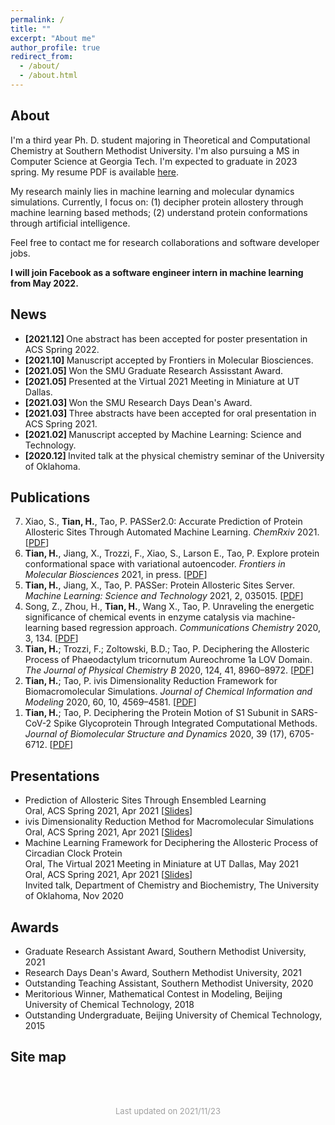 ```yaml
---
permalink: /
title: ""
excerpt: "About me"
author_profile: true
redirect_from: 
  - /about/
  - /about.html
---
```


About
------
I'm a third year Ph. D. student majoring in Theoretical and Computational Chemistry at Southern Methodist University. I'm also pursuing a MS in Computer Science at Georgia Tech. I'm expected to graduate in 2023 spring. My resume PDF is available <a href= "https://nbviewer.org/github/htian97/htian97.github.io/blob/master/files/resume.pdf">here</a>.

My research mainly lies in machine learning and molecular dynamics simulations. Currently, I focus on: (1) decipher protein allostery through machine learning based methods; (2) understand protein conformations through artificial intelligence.

Feel free to contact me for research collaborations and software developer jobs.

**I will join Facebook as a software engineer intern in machine learning from May 2022.**


News
------

<ul>
  <li> <b> [2021.12] </b> One abstract has been accepted for poster presentation in ACS Spring 2022.</li>
  <li> <b> [2021.10] </b> Manuscript accepted by Frontiers in Molecular Biosciences.</li>
  <li> <b> [2021.05] </b> Won the SMU Graduate Research Assisstant Award.</li>
  <li> <b> [2021.05] </b> Presented at the Virtual 2021 Meeting in Miniature at UT Dallas.</li>
  <li> <b> [2021.03] </b> Won the SMU Research Days Dean's Award. </li>
  <li> <b> [2021.03] </b> Three abstracts have been accepted for oral presentation in ACS Spring 2021.</li>
  <li> <b> [2021.02] </b> Manuscript accepted by Machine Learning: Science and Technology.</li>
  <li> <b> [2020.12] </b> Invited talk at the physical chemistry seminar of the University of Oklahoma.</li>
</ul>


Publications
------
<ol reversed>
  <li>Xiao, S., <strong>Tian, H.</strong>, Tao, P. PASSer2.0: Accurate Prediction of Protein Allosteric Sites Through Automated Machine Learning. <i>ChemRxiv</i> 2021. [<a href= "https://chemrxiv.org/engage/chemrxiv/article-details/616443ee2aca535ac45ff9b2">PDF</a>] </li>
  <li><b>Tian, H.</b>, Jiang, X., Trozzi, F., Xiao, S., Larson E., Tao, P. Explore protein conformational space with variational autoencoder. <i>Frontiers in Molecular Biosciences</i> 2021, in press. [<a href= "https://www.frontiersin.org/articles/10.3389/fmolb.2021.781635">PDF</a>] </li>
  <li><b>Tian, H.</b>, Jiang, X., Tao, P. PASSer: Protein Allosteric Sites Server. <i>Machine Learning: Science and Technology</i> 2021, 2, 035015. [<a href= "https://iopscience.iop.org/article/10.1088/2632-2153/abe6d6">PDF</a>] </li>
  <li>Song, Z., Zhou, H., <b>Tian, H.</b>, Wang X., Tao, P. Unraveling the energetic significance of chemical events in enzyme catalysis via machine-learning based regression approach. <i>Communications Chemistry</i> 2020, 3, 134. [<a href= "https://www.nature.com/articles/s42004-020-00379-w">PDF</a>] </li>
  <li><b>Tian, H.</b>; Trozzi, F.; Zoltowski, B.D.; Tao, P. Deciphering the Allosteric Process of Phaeodactylum tricornutum Aureochrome 1a LOV Domain. <i>The Journal of Physical Chemistry B</i> 2020, 124, 41, 8960–8972. [<a href= "https://pubs.acs.org/doi/10.1021/acs.jpcb.0c05842">PDF</a>] </li>
  <li><b>Tian, H.</b>; Tao, P. ivis Dimensionality Reduction Framework for Biomacromolecular Simulations. <i>Journal of Chemical Information and Modeling</i> 2020, 60, 10, 4569–4581. [<a href= "https://pubs.acs.org/doi/10.1021/acs.jcim.0c00485">PDF</a>] </li>
  <li><b>Tian, H.</b>; Tao, P. Deciphering the Protein Motion of S1 Subunit in SARS-CoV-2 Spike Glycoprotein Through Integrated Computational Methods. <i>Journal of Biomolecular Structure and Dynamics</i> 2020, 39 (17), 6705-6712. [<a href= "https://www.tandfonline.com/doi/full/10.1080/07391102.2020.1802338">PDF</a>] </li>
</ol>


Presentations
------
<ul>
  <li> 
    Prediction of Allosteric Sites Through Ensembled Learning <br/>
    Oral, ACS Spring 2021, Apr 2021
    [<a href= "http://htian1997.github.io/files/passer.pdf">Slides</a>]
  </li>
  <li>
    ivis Dimensionality Reduction Method for Macromolecular Simulations <br/>
    Oral, ACS Spring 2021, Apr 2021 
    [<a href= "http://htian1997.github.io/files/ivis.pdf">Slides</a>]<br/>
  </li>
  <li>
    Machine Learning Framework for Deciphering the Allosteric Process of Circadian Clock Protein <br/>
    Oral, The Virtual 2021 Meeting in Miniature at UT Dallas, May 2021<br>
    Oral, ACS Spring 2021, Apr 2021 
    [<a href= "http://htian1997.github.io/files/ptau1a.pdf">Slides</a>]<br/>
    Invited talk, Department of Chemistry and Biochemistry, The University of Oklahoma, Nov 2020
  </li>
</ul>


Awards
------
<ul>
  <li>Graduate Research Assistant Award, Southern Methodist University, 2021</li>
  <li>Research Days Dean's Award, Southern Methodist University, 2021</li>
  <li>Outstanding Teaching Assistant, Southern Methodist University, 2020</li>
  <li>Meritorious Winner, Mathematical Contest in Modeling, Beijing University of Chemical Technology, 2018</li>
  <li>Outstanding Undergraduate, Beijing University of Chemical Technology, 2015</li>
</ul>


Site map
------
<script type="text/javascript" src="//rf.revolvermaps.com/0/0/6.js?i=5x1b0jtxfqk&amp;m=7&amp;c=ff0000&amp;cr1=ffffff&amp;f=times_new_roman&amp;l=0" async="async"></script>

<br/><br/>

<p style="font-size: 13px; color: #A0A0A0; text-align:center">
  Last updated on 2021/11/23
</p>

